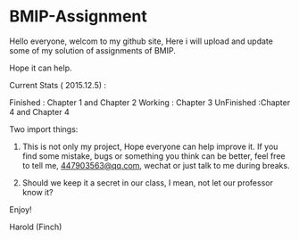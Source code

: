 # BMIP-Assignment

Hello everyone, welcom to my github site, Here i will upload and update some of my solution of assignments of BMIP.

Hope it can help.

Current Stats ( 2015.12.5) : 

Finished : Chapter 1 and Chapter 2
Working : Chapter 3
UnFinished :Chapter 4 and Chapter 4

Two import things:

1. This is not only my project, Hope everyone can help improve it. If you find some mistake, bugs or something you think can be better, feel free to tell me, 447903563@qq.com, wechat or just talk to me during breaks.

2. Should we keep it a secret in our class, I mean, not let our professor know it? 

Enjoy!

Harold (Finch)
